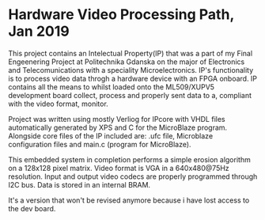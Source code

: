 # Hardware Video Processing Path, Jan 2019

This project contains an Intelectual Property(IP) that was a part of my Final Engeenering Project at 
Politechnika Gdanska on the major of Electronics and Telecomunications with a speciality Microelectronics.
IP's functionality is to process video data throgh a hardware device with an FPGA onboard.
IP contains all the means to whilst loaded onto the ML509/XUPV5 development board collect, process and 
properly sent data to a, compliant with the video format, monitor.

Project was written using mostly Verliog for IPcore with VHDL files automatically generated by XPS and C for the MicroBlaze program.
Alongside core files of the IP included are: .ufc file, Microblaze configuration files and main.c (program for MicroBlaze).

This embedded system in completion performs a simple erosion algorithm on a 128x128 pixel matrix. 
Video format is VGA in a 640x480@75Hz resolution.
Input and output video codecs are properly programmed through I2C bus.
Data is stored in an internal BRAM.

It's a version that won't be revised anymore because i have lost access to the dev board.

